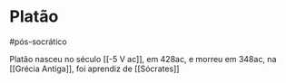 # Platão
#pós-socrático 

Platão nasceu no século  [[-5 V ac]], em 428ac, e morreu em 348ac, na [[Grécia Antiga]], foi aprendiz de [[Sócrates]]

